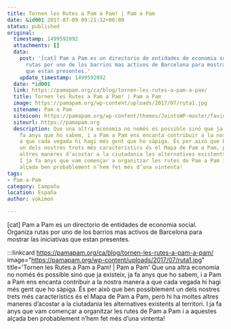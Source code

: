 ```yaml
---
title: Tornen les Rutes a Pam a Pam! | Pam a Pam
date: &id001 2017-07-09 09:21:32+00:00
status: published
original:
  timestamp: 1499592092
  attachments: []
  data:
    post: '[cat] Pam a Pam es un directorio de entidades de economia social. Organiza
      rutas por uno de los barrios mas activos de Barcelona para mostrar las iniciativas
      que estan presentes.'
    update_timestamp: 1499592092
  date: *id001
  link: https://pamapam.org/ca/blog/tornen-les-rutes-a-pam-a-pam/
  title: Tornen les Rutes a Pam a Pam! | Pam a Pam
  image: https://pamapam.org/wp-content/uploads/2017/07/ruta1.jpg
  sitename: Pam a Pam
  siteicon: https://pamapam.org/wp-content/themes/JointsWP-master/favicon.ico
  siteurl: https://pamapam.org
  description: Que una altra economia no només és possible sinó que ja existeix, ja
    fa anys que ho sabem, i a Pam a Pam ens encanta contribuir a la nostra manera
    a que cada vegada hi hagi més gent que ho sàpiga. És per això que ben possiblement
    un dels nostres trets més característics és el Mapa de Pam a Pam, però hi ha moltes
    altres maneres d’acostar a la ciutadania les alternatives existents al territori.
    I ja fa anys que vam començar a organitzar les rutes de Pam a Pam i a aquestes
    alçada ben probablement n’hem fet més d’una vintenta!
tags:
- Pam-a-Pam
category: Campaña
location: España
author: vokimon

---
```

[cat] Pam a Pam es un directorio de entidades de economia social. Organiza rutas por uno de los barrios mas activos de Barcelona para mostrar las iniciativas que estan presentes.

:::linkcard https://pamapam.org/ca/blog/tornen-les-rutes-a-pam-a-pam/ image="https://pamapam.org/wp-content/uploads/2017/07/ruta1.jpg" title='Tornen les Rutes a Pam a Pam! | Pam a Pam'
    Que una altra economia no només és possible sinó que ja existeix, ja fa anys que ho sabem, i a Pam a Pam ens encanta contribuir a la nostra manera a que cada vegada hi hagi més gent que ho sàpiga. És per això que ben possiblement un dels nostres trets més característics és el Mapa de Pam a Pam, però hi ha moltes altres maneres d’acostar a la ciutadania les alternatives existents al territori. I ja fa anys que vam començar a organitzar les rutes de Pam a Pam i a aquestes alçada ben probablement n’hem fet més d’una vintenta!

